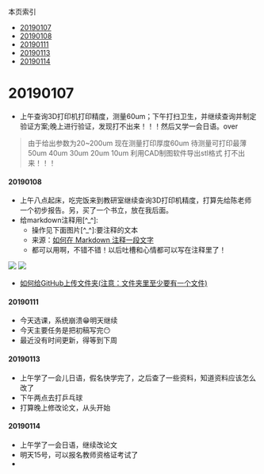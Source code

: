 本页索引

- [20190107](20190107)
- [20190108](#20190108)
- [20190111](#20190111)
- [20190113](#20190113)
- [20190114](#20190114)

# 20190107
* 上午查询3D打印机打印精度，测量60um；下午打扫卫生，并继续查询并制定验证方案;晚上进行验证，发现打不出来！！！然后又学一会日语。over
>由于给出参数为20~200um
现在测量打印厚度60um
待测量可打印最薄
50um
40um
30um
20um
10um
利用CAD制图软件导出stl格式
>打不出来！！！
#### 20190108
* 上午八点起床，吃完饭来到教研室继续查询3D打印机精度，打算先给陈老师一个初步报告。另，买了一个书立，放在我后面。
* 给markdown注释用[^_^]:
  * 操作见下面图片[^_^]:要注释的文本
  * 来源：[如何在 Markdown 注释一段文字](https://www.jianshu.com/p/9be87e7e15bf)
  * 都可以用啊，不错不错！以后吐槽和心情都可以写在注释里了！
  
![](https://github.com/diaryyaming/diaryyaming.github.io/blob/master/img/article%20picture1/wenzhang199509201.png)
![](https://github.com/diaryyaming/diaryyaming.github.io/blob/master/img/article%20picture1/wenzhang199509202.png)
* [如何给GitHub上传文件夹(注意：文件夹里至少要有一个文件)](https://blog.csdn.net/pql925/article/details/72772660)
#### 20190111
* 今天选课，系统崩溃:grin:明天继续
* 今天主要任务是把初稿写完:no_mouth:
* 最近没有时间更新，得等到下周
#### 20190113
* 上午学了一会儿日语，假名快学完了，之后查了一些资料，知道资料应该怎么改了
* 下午两点去打乒乓球
* 打算晚上修改论文，从头开始
#### 20190114
* 上午学了一会日语，继续改论文
* 明天15号，可以报名教师资格证考试了
*
